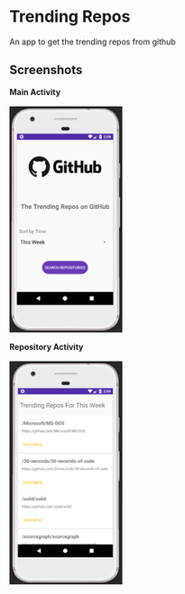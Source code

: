 # Trending Repos
An app to get the trending repos from github

## Screenshots

<b><label>Main Activity</label></b> 
<br><br>
<img width='200px' src='https://raw.githubusercontent.com/henrywm/Trending_repos/3/screenshots/main_activity.png'>

<b><label>Repository Activity</label></b>
<br><br>
<img width='200px' src='https://raw.githubusercontent.com/henrywm/Trending_repos/3/screenshots/repositories_activity.png'>
